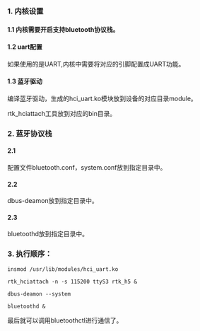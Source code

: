 
### 1. 内核设置

#### 1.1 内核需要开启支持bluetooth协议栈。

#### 1.2 uart配置

如果使用的是UART,内核中需要将对应的引脚配置成UART功能。

#### 1.3 蓝牙驱动

编译蓝牙驱动，生成的hci_uart.ko模块放到设备的对应目录module。

rtk_hciattach工具放到对应的bin目录。

### 2. 蓝牙协议栈
	
#### 2.1

配置文件bluetooth.conf，system.conf放到指定目录中。

#### 2.2

dbus-deamon放到指定目录中。

#### 2.3

bluetoothd放到指定目录中。

### 3. 执行顺序：

```
insmod /usr/lib/modules/hci_uart.ko

rtk_hciattach -n -s 115200 ttyS3 rtk_h5 &

dbus-deamon --system

bluetoothd &
```

最后就可以调用bluetoothctl进行通信了。